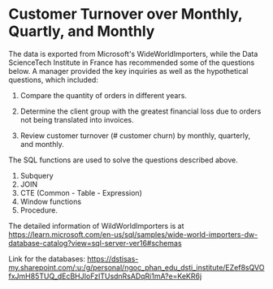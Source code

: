 # Customer Turnover over Monthly, Quartly, and Monthly 

The data is exported from Microsoft's WideWorldImporters, while the Data ScienceTech Institute in France has recommended some of the questions below. A manager provided the key inquiries as well as the hypothetical questions, which included: 

1. Compare the quantity of orders in different years.
2. Determine the client group with the greatest financial loss due to orders not being translated into invoices. 

3. Review customer turnover (# customer churn) by monthly, quarterly, and monthly.

The SQL functions are used to solve the questions described above.
1. Subquery
2. JOIN
3. CTE (Common - Table - Expression)
4. Window functions
5. Procedure.

The detailed information of WildWorldImporters is at https://learn.microsoft.com/en-us/sql/samples/wide-world-importers-dw-database-catalog?view=sql-server-ver16#schemas

Link for the databases: 
https://dstisas-my.sharepoint.com/:u:/g/personal/ngoc_phan_edu_dsti_institute/EZef8sQVOfxJmH85TUQ_dEcBHJIoFzITUsdnRsADqRi1mA?e=KeKR6j


